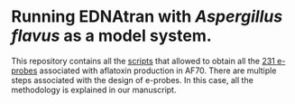 Running EDNAtran with *Aspergillus flavus* as a model system.
===
This repository contains all the [scripts](/scripts) that allowed to obtain all the [231 e-probes](/results/eprobes/AF70-80.fasta) associated with aflatoxin production in AF70. 
There are multiple steps associated with the design of e-probes. In this case, all the methodology is explained in our manuscript. 